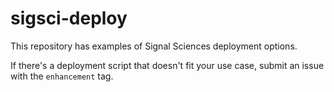 # sigsci-deploy
This repository has examples of Signal Sciences deployment options.

If there's a deployment script that doesn't fit your use case, submit an issue with the `enhancement` tag.
